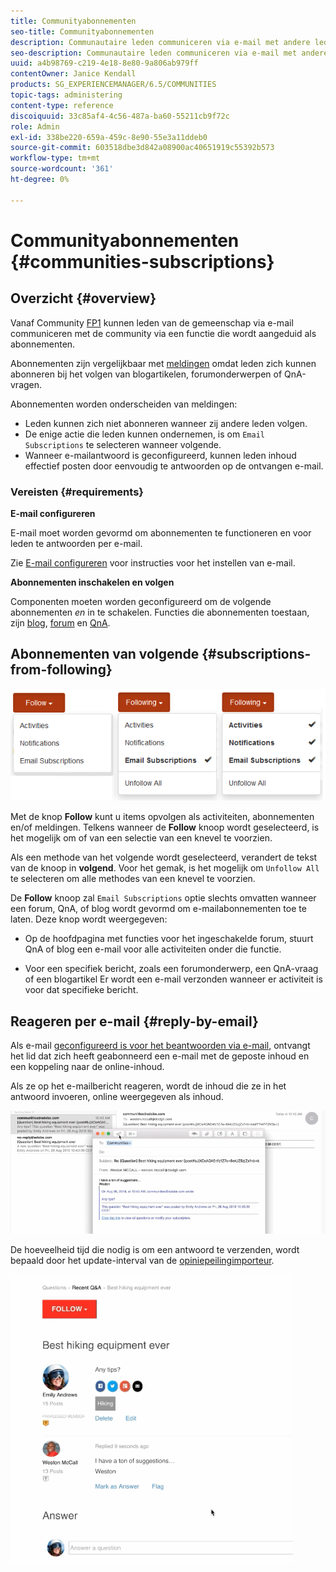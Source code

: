 ```yaml
---
title: Communityabonnementen
seo-title: Communityabonnementen
description: Communautaire leden communiceren via e-mail met andere leden
seo-description: Communautaire leden communiceren via e-mail met andere leden
uuid: a4b98769-c219-4e18-8e80-9a806ab979ff
contentOwner: Janice Kendall
products: SG_EXPERIENCEMANAGER/6.5/COMMUNITIES
topic-tags: administering
content-type: reference
discoiquuid: 33c85af4-4c56-487a-ba60-55211cb9f72c
role: Admin
exl-id: 338be220-659a-459c-8e90-55e3a11ddeb0
source-git-commit: 603518dbe3d842a08900ac40651919c55392b573
workflow-type: tm+mt
source-wordcount: '361'
ht-degree: 0%

---
```


# Communityabonnementen {#communities-subscriptions}

## Overzicht {#overview}

Vanaf Community [FP1](deploy-communities.md#latestfeaturepack) kunnen leden van de gemeenschap via e-mail communiceren met de community via een functie die wordt aangeduid als abonnementen.

Abonnementen zijn vergelijkbaar met [meldingen](notifications.md) omdat leden zich kunnen abonneren bij het volgen van blogartikelen, forumonderwerpen of QnA-vragen.

Abonnementen worden onderscheiden van meldingen:

* Leden kunnen zich niet abonneren wanneer zij andere leden volgen.
* De enige actie die leden kunnen ondernemen, is om `Email Subscriptions` te selecteren wanneer volgende.
* Wanneer e-mailantwoord is geconfigureerd, kunnen leden inhoud effectief posten door eenvoudig te antwoorden op de ontvangen e-mail.

### Vereisten {#requirements}

**E-mail configureren**

E-mail moet worden gevormd om abonnementen te functioneren en voor leden te antwoorden per e-mail.

Zie [E-mail configureren](email.md) voor instructies voor het instellen van e-mail.

**Abonnementen inschakelen en volgen**

Componenten moeten worden geconfigureerd om de volgende abonnementen *en* in te schakelen. Functies die abonnementen toestaan, zijn [blog](blog-feature.md), [forum](forum.md) en [QnA](working-with-qna.md).

## Abonnementen van volgende {#subscriptions-from-following}

![abonnement-volgende](assets/subscription-following.png)

Met de knop **Follow** kunt u items opvolgen als activiteiten, abonnementen en/of meldingen. Telkens wanneer de **Follow** knoop wordt geselecteerd, is het mogelijk om of van een selectie van een knevel te voorzien.

Als een methode van het volgende wordt geselecteerd, verandert de tekst van de knoop in **volgend**. Voor het gemak, is het mogelijk om `Unfollow All` te selecteren om alle methodes van een knevel te voorzien.

De **Follow** knoop zal `Email Subscriptions` optie slechts omvatten wanneer een forum, QnA, of blog wordt gevormd om e-mailabonnementen toe te laten. Deze knop wordt weergegeven:

* Op de hoofdpagina met functies voor het ingeschakelde forum, stuurt QnA of blog een e-mail voor alle activiteiten onder die functie.

* Voor een specifiek bericht, zoals een forumonderwerp, een QnA-vraag of een blogartikel Er wordt een e-mail verzonden wanneer er activiteit is voor dat specifieke bericht.

## Reageren per e-mail {#reply-by-email}

Als e-mail [geconfigureerd is voor het beantwoorden via e-mail](email.md#configure-polling-importer), ontvangt het lid dat zich heeft geabonneerd een e-mail met de geposte inhoud en een koppeling naar de online-inhoud.

Als ze op het e-mailbericht reageren, wordt de inhoud die ze in het antwoord invoeren, online weergegeven als inhoud.

![e-mailantwoord](assets/email-reply.png)

De hoeveelheid tijd die nodig is om een antwoord te verzenden, wordt bepaald door het update-interval van de [opiniepeilingimporteur](email.md#configure-polling-importer).

![QA](assets/qa.png)
